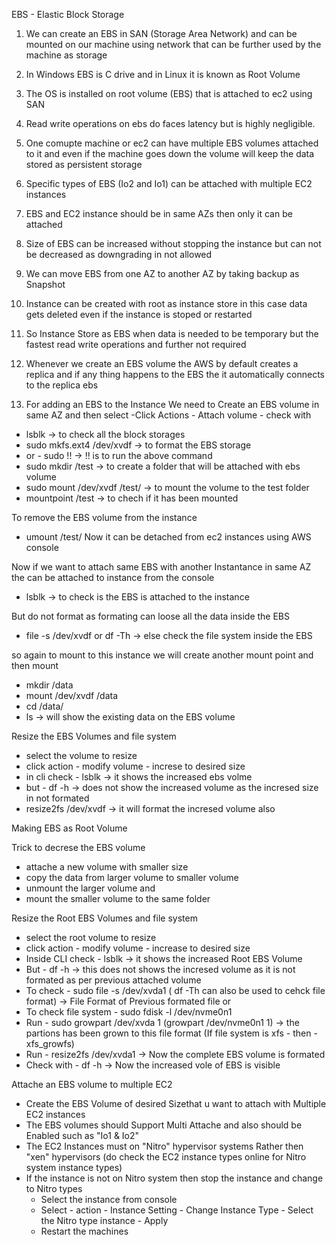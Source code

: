 EBS - Elastic Block Storage
1) We can create an EBS in  SAN (Storage Area Network) and can be mounted on our machine using network that can be further used by the machine as storage
2) In Windows EBS is C drive and in Linux it is known as Root Volume
3) The OS is installed on root volume (EBS) that is attached to ec2 using SAN
4) Read write operations on ebs do faces latency but is highly negligible.
5) One comupte machine or ec2 can have multiple EBS volumes attached to it and even if the machine goes down the volume will keep the data stored as persistent storage 

6) Specific types of EBS (Io2 and Io1) can be attached with multiple EC2 instances 
7) EBS and EC2 instance should be in same AZs then only it can be attached
8) Size of EBS can be increased without stopping the instance but can not be decreased as downgrading in not allowed 
9) We can move EBS from one AZ to another AZ by taking backup as Snapshot

10) Instance can be created with root as instance store in this case data gets deleted even if the instance is stoped or restarted 
11) So Instance Store as EBS when data is needed to be temporary but the fastest read write operations and further not required 
12) Whenever we create an EBS volume the AWS by default creates a replica and if any thing happens to the EBS the it automatically connects to the replica ebs

13) For adding an EBS to the Instance We need to Create an EBS volume in same AZ and then select -Click Actions - Attach volume - 
check with 
- lsblk                                               -> to check all the block storages 
- sudo mkfs.ext4  /dev/xvdf             -> to format the EBS storage
- or - sudo !!                                       ->  !! is to run the above command
- sudo mkdir /test                             -> to create a folder that will be attached with ebs volume 
- sudo mount  /dev/xvdf  /test/         -> to mount the volume to the test folder
- mountpoint  /test                            -> to chech if it has been mounted


To remove the EBS volume from the instance 
- umount  /test/
Now it can be detached from ec2 instances using AWS console 

Now if we want to attach same EBS with another Instantance in same AZ the can be attached to instance from the console

- lsblk                                              -> to check is the EBS is attached to the instance

But do not format as formating can loose all the data inside the EBS 

- file -s  /dev/xvdf  or     df -Th           ->  else check the file system inside the EBS

so again to mount to this instance we will create another mount point and then mount 
- mkdir /data
- mount  /dev/xvdf  /data
- cd /data/
- ls          -> will show the existing data on the EBS volume


Resize the EBS Volumes and file system
- select the volume to resize 
- click action  -  modify volume - increse to desired size
- in cli check  -  lsblk      -> it shows the increased ebs volme
- but -  df -h                     ->   does not show  the increased volume as the incresed size in not formated 
- resize2fs  /dev/xvdf      ->  it will format the incresed volume also

Making EBS as Root Volume

Trick to decrese the EBS volume
- attache a new volume with smaller size 
- copy the data from larger volume to smaller volume 
- unmount the larger volume and 
- mount the smaller volume to the same folder


Resize the Root EBS Volumes and file system
- select the root volume to resize
- click action  -  modify volume - increase to desired size
- Inside CLI check  -  lsblk        -> it shows the increased Root EBS Volume
- But  -  df -h                              -> this does not shows the incresed volume as it is not formated as per previous attached volume
- To check   -  sudo file -s /dev/xvda1   (  df -Th   can also be used to cehck file format)  -> File Format of  Previous formated file or 
- To check file system  -  sudo fdisk -l /dev/nvme0n1
- Run  -  sudo growpart  /dev/xvda 1      (growpart /dev/nvme0n1 1)  -> the partions has been grown to this file format  (If file system is xfs  -  then  -  xfs_growfs)
- Run  -  resize2fs  /dev/xvda1                -> Now the complete EBS volume is formated 
- Check with   -  df -h                             -> Now the increased vole of EBS is visible 


Attache an EBS volume to multiple EC2
- Create the EBS Volume of desired Sizethat u want to attach with Multiple EC2 instances
- The EBS volumes should Support Multi Attache and also should be Enabled such as "Io1 & Io2"
- The EC2 Instances must on "Nitro" hypervisor systems  Rather then "xen" hypervisors (do check the EC2 instance types online for Nitro system instance types)
-  If the instance is not on Nitro system then stop the instance and change to Nitro types 
   -  Select the instance from console 
   -  Select - action - Instance Setting - Change Instance Type - Select the Nitro type instance - Apply 
   -  Restart the machines 